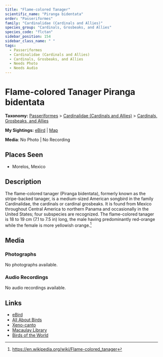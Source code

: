 ```yaml
---
title: "Flame-colored Tanager"
scientific_name: "Piranga bidentata"
order: "Passeriformes"
family: "Cardinalidae (Cardinals and Allies)"
species_group: "Cardinals, Grosbeaks, and Allies"
species_code: "flctan"
sidebar_position: 154
sidebar_class_name: " "
tags: 
  - Passeriformes
  - Cardinalidae (Cardinals and Allies)
  - Cardinals, Grosbeaks, and Allies
  - Needs Photo
  - Needs Audio
---
```


# Flame-colored Tanager <span className='sci_name'>Piranga bidentata</span>

**Taxonomy:** [Passeriformes](/tags/passeriformes) > [Cardinalidae (Cardinals and Allies)](/tags/cardinalidae-cardinals-and-allies) > [Cardinals, Grosbeaks, and Allies](/tags/cardinals-grosbeaks-and-allies)

**My Sightings:** [eBird](https://ebird.org/lifelist?r=world&time=life&spp=flctan) | [Map](/map?species_code=flctan)

**Media**: No Photo | No Recording

## Places Seen

* Morelos, Mexico

## Description
The flame-colored tanager  (Piranga bidentata), formerly known as the stripe-backed tanager, is a medium-sized American songbird in the family Cardinalidae, the cardinals or cardinal grosbeaks. It is found from Mexico throughout Central America to northern Panama and occasionally in the United States; four subspecies are recognized. The flame-colored tanager is 18 to 19 cm (7.1 to 7.5 in) long, the male having predominantly red-orange while the female is more yellowish orange.[^1]

[^1]: https://en.wikipedia.org/wiki/Flame-colored_tanager

## Media
### Photographs
No photographs available.

### Audio Recordings
No audio recordings available.

## Links
* [eBird](https://ebird.org/species/flctan) 
* [All About Birds](https://www.allaboutbirds.org/guide/flctan) 
* [Xeno-canto](https://www.xeno-canto.org/species/piranga-bidentata) 
* [Macaulay Library](https://search.macaulaylibrary.org/catalog?taxonCode=flctan&sort=rating_rank_desc)
* [Birds of the World](https://birdsoftheworld.org/bow/species/flctan)
